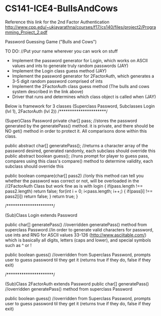 # CS141-ICE4-BullsAndCows
Reference this link for the 2nd Factor Authentication 
http://www.cpp.edu/~ukjayarathna/courses/f17/cs140/files/project2/Programming_Project_2.pdf

Password Guessing Game ("Bulls and Cows")

TO DO: //Put your name wherever you can work on stuff
- Implement the password generator for Login, which works on ASCII values and ints to generate truly random passwords (JAY)
- Implement the Login class guess method (JAY)
- Implement the password generator for 2FactorAuth, which generates a 3-5 digit random password comprised of ints
- Implement the 2FactorAuth class guess method (The bulls and cows system described in the link above)
- Driver that runs and determines which class object is called when (JAY)

Below is framework for 3 classes (Superclass Password, Subclasses Login (lvl 1), 2FactorAuth (lvl 2))
/**********************/

(Super)Class Password
private char[] pass; //stores the password generated by the generatePass() method. it is private, and there should be NO get() method in order to protect it. All comparisons done within this class.

public abstract char[] generatePass(); //returns a character array of the password desired, generated randomly, each subclass should override this
public abstract boolean guess(); //runs prompt for player to guess pass, compares using this class's compare() method to determine validity, each subclass should override this

public boolean compare(char[] pass2) //only this method can tell you whether the password was correct or not, will be overloaded in the                                      //2FactorAuth Class but work fine as is with login
{
    if(pass.length !== pass2.length)
        return false;
    for(int i = 0; i<pass.length; i++;) {
        if(pass[i] !== pass2[i])
            return false;
    }
    return true;
}

/**********************/

(Sub)Class Login extends Password

public char[] generatePass() //overridden generatePass() method from superclass Password
//in order to generate valid characters for password, use ints and RNG for ASCII values 33-126 (http://www.asciitable.com/) which is basically all digits, letters (caps and lower), and special symbols such as ^ or ! 

public boolean guess() //overridden from Superclass Password, prompts user to guess password til they get it (returns true if they do, false if they exit)

/**********************/

(Sub)Class 2FactorAuth extends Password
public char[] generatePass() //overridden generatePass() method from superclass Password

public boolean guess() //overridden from Superclass Password, prompts user to guess password til they get it (returns true if they do, false if they exit)
